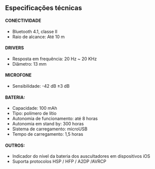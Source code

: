## Especificações técnicas

#### CONECTIVIDADE
- Bluetooth 4.1, classe II
- Raio de alcance: Até 10 m
 
#### DRIVERS
- Resposta em frequência: 20 Hz ~ 20 KHz
- Diâmetro: 13 mm

#### MICROFONE
- Sensibilidade: -42 dB ±3 dB

#### BATERIA:
- Capacidade: 100 mAh
- Tipo: polímero de lítio
- Autonomia de funcionamento: até 8 horas
- Autonomia em stand by: 300 horas
- Sistema de carregamento: microUSB
- Tempo de carregamento: 1,5 horas

#### OUTROS:
- Indicador do nível da bateria dos auscultadores em dispositivos iOS
- Suporta protocolos HSP / HFP / A2DP /AVRCP
